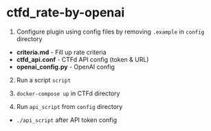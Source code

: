 # ctfd_rate-by-openai

1. Configure plugin using config files by removing `.example` in `config` directory
 - **criteria.md** - Fill up rate criteria
 - **ctfd_api.conf** - CTFd API config (token & URL)
 - **openai_config.py** - OpenAI config

2. Run a script `script`

3. `docker-compose up` in CTFd directory

4. Run `api_script` from `config` directory
 - `./api_script` after API token config